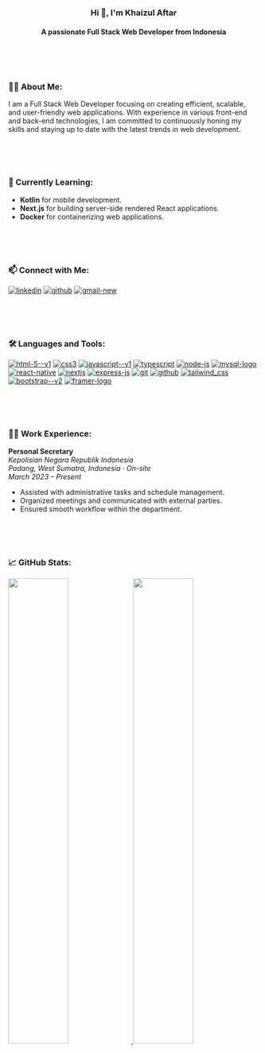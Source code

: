 <h3 align="center">Hi 👋, I'm Khaizul Aftar</h3>
<h4 align="center">A passionate Full Stack Web Developer from Indonesia</h3>

<br>
<br>
<br>

### 👨‍💻 About Me:
I am a Full Stack Web Developer focusing on creating efficient, scalable, and user-friendly web applications. With experience in various front-end and back-end technologies, I am committed to continuously honing my skills and staying up to date with the latest trends in web development.

<br>
<br>
<br>

### 🌱 Currently Learning:
- **Kotlin** for mobile development.
- **Next.js** for building server-side rendered React applications.
- **Docker** for containerizing web applications.

<br>
<br>
<br>

### 📫 Connect with Me:
<p align="left">
  <a href="www.linkedin.com/in/khaizulaftar" target="_blank"><img src="https://img.icons8.com/fluency/40/linkedin.png" alt="linkedin"/></a>
  <a href="https://github.com/khaizulaftar" target="_blank"><img src="https://img.icons8.com/fluency/40/github.png" alt="github"/></a>
  <a href="mailto:khaizulaftar150704@gmail.com" target="_blank"><img  src="https://img.icons8.com/color/40/gmail-new.png" alt="gmail-new"/></a>
</p>

<br>
<br>
<br>

### 🛠️ Languages and Tools:
<p align="left">
  <a href="https://www.w3.org/html/" target="_blank" rel="noreferrer"><img src="https://img.icons8.com/color/40/html-5--v1.png" alt="html-5--v1"/></a>
  <a href="https://www.w3schools.com/css/" target="_blank"><img src="https://img.icons8.com/color/40/css3.png" alt="css3"/></a>
  <a href="https://developer.mozilla.org/en-US/docs/Web/JavaScript" target="_blank"><img src="https://img.icons8.com/color/40/javascript--v1.png" alt="javascript--v1"/></a>
  <a href="https://www.typescriptlang.org/" target="_blank"><img src="https://img.icons8.com/color/40/typescript.png" alt="typescript"/></a>
  <a href="https://nodejs.org" target="_blank"><img src="https://img.icons8.com/fluency/40/node-js.png" alt="node-js"/></a>
  <a href="https://www.mysql.com/" target="_blank"><img src="https://img.icons8.com/color/40/mysql-logo.png" alt="mysql-logo"/></a>
  <a href="https://reactjs.org/" target="_blank"><img src="https://img.icons8.com/color/40/react-native.png" alt="react-native"/></a>
  <a href="https://nextjs.org/" target="_blank"><img src="https://img.icons8.com/fluency/40/nextjs.png" alt="nextjs"/></a>
  <a href="https://expressjs.com" target="_blank"><img src="https://img.icons8.com/fluency/40/express-js.png" alt="express-js"/></a>
  <a href="https://git-scm.com/" target="_blank"><img src="https://img.icons8.com/color/40/git.png" alt="git"/></a>
  <a href="https://github.com/" target="_blank"><img src="https://img.icons8.com/fluency/40/github.png" alt="github"/></a>
  <a href="https://tailwindcss.com/" target="_blank"><img src="https://img.icons8.com/color/40/tailwind_css.png" alt="tailwind_css"/></a>
  <a href="https://getbootstrap.com" target="_blank"><img src="https://img.icons8.com/color/40/bootstrap--v2.png" alt="bootstrap--v2"/></a>
  <a href="https://www.framer.com/motion/" target="_blank"><img src="https://img.icons8.com/plumpy/34/framer-logo.png" alt="framer-logo"/></a>
</p>

<br>
<br>
<br>

### 🧑‍💼 Work Experience:
**Personal Secretary**  
*Kepolisian Negara Republik Indonesia*  
*Padang, West Sumatra, Indonesia · On-site*  
*March 2023 – Present*  
- Assisted with administrative tasks and schedule management.
- Organized meetings and communicated with external parties.
- Ensured smooth workflow within the department.

<br>
<br>
<br>

### 📈 GitHub Stats:

<p align="left">
<a href="https://github.com/khaizulaftar">
  <img width="49%" src="https://github-readme-stats-eight-theta.vercel.app/api?username=khaizulaftar&show_icons=true&theme=algolia&include_all_commits=true&count_private=true"/>
  <img width="49%" src="https://github-readme-stats-eight-theta.vercel.app/api/top-langs/?username=khaizulaftar&layout=compact&langs_count=8&theme=algolia"/>
</a>
</p>
